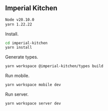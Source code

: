 ## Imperial Kitchen

```sh
Node v20.10.0
yarn 1.22.22
```

Install.

```sh
cd imperial-kitchen
yarn install
```

Generate types.

```sh
yarn workspace @imperial-kitchen/types build
```

Run mobile.

```sh
yarn workspace mobile dev
```

Run server.

```sh
yarn workspace server dev
```
